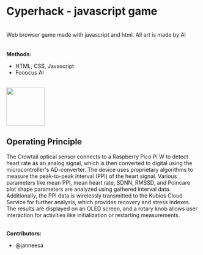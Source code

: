 # Cyperhack - javascript game
<br />Web browser game made with javascript and html. All art is made by AI
<br />
<br />
<br /><b>Methods:</b>
<ul>
      <li>HTML, CSS, Javascript</li>
      <li>Fooocus AI</li>
</ul>
<br />

<img src="(https://github.com/janneesa/cyperhack/assets/142724346/73498d15-7ed1-47dc-ab5b-619781c10ef5" width="100">




<h2> Operating Principle </h2>
The Crowtail optical sensor connects to a Raspberry Pico Pi W to detect heart rate as an analog signal, which is then converted to digital using the microcontroller's AD-converter. 
The device uses proprietary algorithms to measure the peak-to-peak interval (PPI) of the heart signal. 
Various parameters like mean PPI, mean heart rate, SDNN, RMSSD, and Poincare plot shape parameters are analyzed using gathered interval data. 
Additionally, the PPI data is wirelessly transmitted to the Kubios Cloud Service for further analysis, which provides recovery and stress indexes. 
The results are displayed on an OLED screen, and a rotary knob allows user interaction for activities like initialization or restarting measurements.

<br /><b>Contributors:</b>
<ul>
      <li>@janneesa</li>
</ul>
